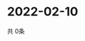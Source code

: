 # 2022-02-10
  共 0条

  <!-- BEGIN -->
  <!-- 最后更新时间Thu Feb 10 2022 12:07:47 GMT+0000 (Coordinated Universal Time) -->
  
  <!-- END -->
  
  